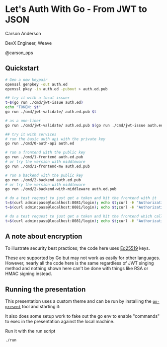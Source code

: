 # Let's Auth With Go - From JWT to JSON

Carson Anderson

DevX Engineer, Weave

@carson_ops


## Quickstart

```sh
# Gen a new keypair
openssl genpkey -out auth.ed
openssl pkey -in auth.ed -pubout > auth.ed.pub

## try it with a local issuer
t=$(go run ./cmd/jwt-issue auth.ed)
echo "TOKEN: $t"
go run ./cmd/jwt-validate/ auth.ed.pub $t

# as a one-liner
go run ./cmd/jwt-validate/ auth.ed.pub $(go run ./cmd/jwt-issue auth.ed)

## try it with services
# run the basic auth api with the private key
go run ./cmd/0-auth-api auth.ed

# run a frontend with the public key
go run ./cmd/1-frontend auth.ed.pub
# or try the version with middleware
go run ./cmd/1-frontend-mw auth.ed.pub

# run a backend with the public key
go run ./cmd/2-backend auth.ed.pub
# or try the version with middleware
go run ./cmd/2-backend-with-middleware auth.ed.pub

# do a test request to just get a token and hit the frontend with it
t=$(curl admin:pass@localhost:8081/login); echo $t;curl -H "Authorization: Bearer $t" localhost:8082/
t=$(curl admin:pass@localhost:8081/login); echo $t;curl -H "Authorization: Bearer $t" localhost:8082/claims

# do a test request to just get a token and hit the frontend which calls the backend, passing the token on
t=$(curl admin:pass@localhost:8081/login); echo $t;curl -H "Authorization: Bearer $t" localhost:8082/hello;echo
```

## A note about encryption

To illustrate security best practices; the code here uses [Ed25519](https://ed25519.cr.yp.to/) keys.

These are supported by Go but may not work as easily for other languages.
However, nearly all the code here is the same regardless of JWT singing method
and nothing shown here can't be done with things like RSA or HMAC signing instead.

## Running the presentation

This presentation uses a custom theme and can be run by installing the [`go-present`](https://pkg.go.dev/golang.org/x/tools/present) tool and starting it:

It also does some setup work to fake out the go env to enable "commands" to exec in the presentation against the local machine.

Run it with the run script

```bash
./run
```
